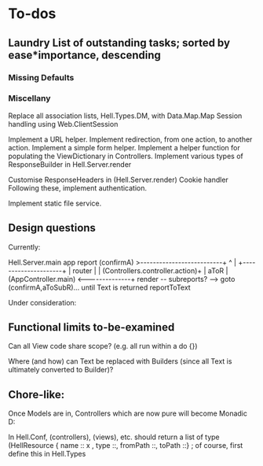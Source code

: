 # To-dos

## Laundry List of outstanding tasks; sorted by ease*importance, descending

### Missing Defaults

### Miscellany

Replace all association lists, Hell.Types.DM, with Data.Map.Map
Session handling using Web.ClientSession

Implement a URL helper.
Implement redirection, from one action, to another action.
Implement a simple form helper.
Implement a helper function for populating the ViewDictionary in Controllers.
Implement various types of ResponseBuilder in Hell.Server.render

Customise ResponseHeaders in (Hell.Server.render)
  Cookie handler
      Following these, implement authentication.

Implement static file service.

## Design questions  

Currently:

  Hell.Server.main
    app
      report
        (confirmA) >--------------------------+
                     ^                        |
                     +---------------------+  |
          router                           |  |
            (Controllers.controller.action)+  |
        aToR                                  |
          (AppController.main) <--------------+
      render -- subreports? --> goto (confirmA,aToSubR)...
                                  until Text is returned
        reportToText

Under consideration:

## Functional limits to-be-examined

Can all View code share scope? (e.g. all run within a do {})

Where (and how) can Text be replaced with Builders (since all Text is
ultimately converted to Builder)?

## Chore-like:

Once Models are in, Controllers which are now pure will become Monadic D:

In Hell.Conf, (controllers), (views), etc. should return a list of type
(HellResource { name :: x ,  type ::, fromPath ::, toPath ::} ; of course,
first define this in Hell.Types
